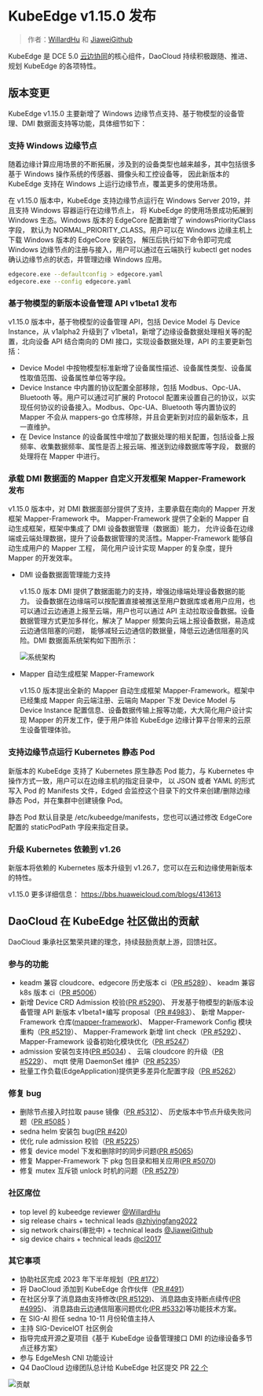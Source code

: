 # KubeEdge v1.15.0 发布

> 作者：[WillardHu](https://github.com/WillardHu) 和 [JiaweiGithub](https://github.com/JiaweiGithub)

KubeEdge 是 DCE 5.0 [云边协同](../../kant/intro/index.md)的核心组件，DaoCloud
持续积极跟随、推进、规划 KubeEdge 的各项特性。

## 版本变更

KubeEdge v1.15.0 主要新增了 Windows 边缘节点支持、基于物模型的设备管理、DMI 数据面支持等功能，具体细节如下：

### 支持 Windows 边缘节点

随着边缘计算应用场景的不断拓展，涉及到的设备类型也越来越多，其中包括很多基于 Windows 操作系统的传感器、摄像头和工控设备等，
因此新版本的 KubeEdge 支持在 Windows 上运行边缘节点，覆盖更多的使用场景。

在 v1.15.0 版本中，KubeEdge 支持边缘节点运行在 Windows Server 2019，并且支持 Windows 容器运行在边缘节点上，
将 KubeEdge 的使用场景成功拓展到 Windows 生态。Windows 版本的 EdgeCore 配置新增了 windowsPriorityClass 字段，
默认为 NORMAL_PRIORITY_CLASS。用户可以在 Windows 边缘主机上下载 Windows 版本的 EdgeCore 安装包，
解压后执行如下命令即可完成 Windows 边缘节点的注册与接入，用户可以通过在云端执行 kubectl get nodes 确认边缘节点的状态，并管理边缘 Windows 应用。

```sh
edgecore.exe --defaultconfig > edgecore.yaml
edgecore.exe --config edgecore.yaml
```

### 基于物模型的新版本设备管理 API v1beta1 发布

v1.15.0 版本中，基于物模型的设备管理 API，包括 Device Model 与 Device Instance，从 v1alpha2 升级到了
v1beta1，新增了边缘设备数据处理相关等的配置，北向设备 API 结合南向的 DMI 接口，实现设备数据处理，API 的主要更新包括：

- Device Model 中按物模型标准新增了设备属性描述、设备属性类型、设备属性取值范围、设备属性单位等字段。
- Device Instance 中内置的协议配置全部移除，包括 Modbus、Opc-UA、Bluetooth 等。用户可以通过可扩展的
  Protocol 配置来设置自己的协议，以实现任何协议的设备接入。Modbus、Opc-UA、Bluetooth 等内置协议的 Mapper
  不会从 mappers-go 仓库移除，并且会更新到对应的最新版本，且一直维护。
- 在 Device Instance 的设备属性中增加了数据处理的相关配置，包括设备上报频率、收集数据频率、属性是否上报云端、推送到边缘数据库等字段，
  数据的处理将在 Mapper 中进行。

### 承载 DMI 数据面的 Mapper 自定义开发框架 Mapper-Framework 发布

v1.15.0 版本中，对 DMI 数据面部分提供了支持，主要承载在南向的 Mapper 开发框架 Mapper-Framework 中。
Mapper-Framework 提供了全新的 Mapper 自动生成框架，框架中集成了 DMI 设备数据管理（数据面）能力，
允许设备在边缘端或云端处理数据，提升了设备数据管理的灵活性。Mapper-Framework 能够自动生成用户的 Mapper 工程，
简化用户设计实现 Mapper 的复杂度，提升 Mapper 的开发效率。

- DMI 设备数据面管理能力支持

    v1.15.0 版本 DMI 提供了数据面能力的支持，增强边缘端处理设备数据的能力。
    设备数据在边缘端可以按配置直接被推送至用户数据库或者用户应用，也可以通过云边通道上报至云端，用户也可以通过 API
    主动拉取设备数据。设备数据管理方式更加多样化，解决了 Mapper 频繁向云端上报设备数据，易造成云边通信阻塞的问题，
    能够减轻云边通信的数据量，降低云边通信阻塞的风险。DMI 数据面系统架构如下图所示：

    ![系统架构](../images/edge01.png)

- Mapper 自动生成框架 Mapper-Framework

    v1.15.0 版本提出全新的 Mapper 自动生成框架 Mapper-Framework。框架中已经集成 Mapper 向云端注册、云端向 Mapper 下发
    Device Model 与 Device Instance 配置信息、设备数据传输上报等功能，大大简化用户设计实现 Mapper 的开发工作，便于用户体验
    KubeEdge 边缘计算平台带来的云原生设备管理体验。

### 支持边缘节点运行 Kubernetes 静态 Pod

新版本的 KubeEdge 支持了 Kubernetes 原生静态 Pod 能力，与 Kubernetes 中操作方式一致，用户可以在边缘主机的指定目录中，
以 JSON 或者 YAML 的形式写入 Pod 的 Manifests 文件，Edged 会监控这个目录下的文件来创建/删除边缘静态 Pod，并在集群中创建镜像 Pod。

静态 Pod 默认目录是 /etc/kubeedge/manifests，您也可以通过修改 EdgeCore 配置的 staticPodPath 字段来指定目录。

### 升级 Kubernetes 依赖到 v1.26

新版本将依赖的 Kubernetes 版本升级到 v1.26.7，您可以在云和边缘使用新版本的特性。

v1.15.0 更多详细信息： https://bbs.huaweicloud.com/blogs/413613

## DaoCloud 在 KubeEdge 社区做出的贡献

DaoCloud 秉承社区繁荣共建的理念，持续鼓励贡献上游，回馈社区。

### 参与的功能

- keadm 兼容 cloudcore、edgecore 历史版本 ci（[PR #5289](https://github.com/kubeedge/kubeedge/pull/5289)）、
  keadm 兼容 k8s 版本 ci（[PR #5006](https://github.com/kubeedge/kubeedge/pull/5006)）
- 新增 Device CRD Admission 校验([PR #5290](https://github.com/kubeedge/kubeedge/pull/5290))、
  开发基于物模型的新版本设备管理 API 新版本 v1beta1+编写 proposal（[PR #4983](https://github.com/kubeedge/kubeedge/pull/4983)）、
  新增 Mapper-Framework 仓库([mapper-framework](https://github.com/kubeedge/mapper-framework))、
  Mapper-Framework Config 模块重构（[PR #5219](https://github.com/kubeedge/kubeedge/pull/5219)）、
  Mapper-Framework 新增 lint check（[PR #5292](https://github.com/kubeedge/kubeedge/pull/5292)）、
  Mapper-Framework 设备初始化模块优化（[PR #5247](https://github.com/kubeedge/kubeedge/pull/5247)）
- admission 安装包支持([PR #5034](https://github.com/kubeedge/kubeedge/pull/5034)) 、
  云端 cloudcore 的升级（[PR #5229](https://github.com/kubeedge/kubeedge/pull/5229)）、
  mqtt 使用 DaemonSet 维护（[PR #5235](https://github.com/kubeedge/kubeedge/pull/5235)）
- 批量工作负载(EdgeApplication)提供更多差异化配置字段（[PR #5262](https://github.com/kubeedge/kubeedge/pull/5262)）

### 修复 bug

- 删除节点接入时拉取 pause 镜像（[PR #5312](https://github.com/kubeedge/kubeedge/pull/5312)）、
  历史版本中节点升级失败问题（[PR #5085](https://github.com/kubeedge/kubeedge/pull/5085) ）
- sedna helm 安装包 bug([PR #420](https://github.com/kubeedge/sedna/pull/420))
- 优化 rule admission 校验（[PR #5225](https://github.com/kubeedge/kubeedge/pull/5225)）
- 修复 device model 下发和删除时的同步问题([PR #5065](https://github.com/kubeedge/kubeedge/pull/5065))
- 修复 Mapper-Framework 下 pkg 包目录和相关应用([PR #5070](https://github.com/kubeedge/kubeedge/pull/5070))
- 修复 mutex 互斥锁 unlock 时机的问题（[PR #5279](https://github.com/kubeedge/kubeedge/pull/5279)）

### 社区席位

- top level 的 kubeedge reviewer [@WillardHu](https://github.com/WillardHu)
- sig release chairs + technical leads [@zhiyingfang2022](https://github.com/zhiyingfang2022)
- sig network chairs(审批中) + technical leads [@JiaweiGithub](https://github.com/JiaweiGithub)
- sig device chairs + technical leads [@cl2017](https://github.com/cl2017)

### 其它事项

- 协助社区完成 2023 年下半年规划（[PR #172](https://github.com/kubeedge/community/pull/172)）
- 将 DaoCloud 添加到 KubeEdge 合作伙伴（[PR #491](https://github.com/kubeedge/website/pull/491)）
- 在社区分享了消息路由支持修改([PR #5129](https://github.com/kubeedge/kubeedge/issues/5129))、
  消息路由支持断点续传([PR #4995](https://github.com/kubeedge/kubeedge/issues/4995))、
  消息路由云边通信阻塞问题优化([PR #5332](https://github.com/kubeedge/kubeedge/issues/5332))等功能技术方案。
- 在 SIG-AI 担任 sedna 10-11 月份轮值主持人
- 主持 SIG-DeviceIOT 社区例会
- 指导完成开源之夏项目《基于 KubeEdge 设备管理接口 DMI 的边缘设备多节点迁移方案》
- 参与 EdgeMesh CNI 功能设计
- Q4 DaoCloud 边缘团队总计给 KubeEdge 社区提交 PR [22 个](https://kubeedge.devstats.cncf.io/d/56/company-commits-table?orgId=1&from=now-90d&to=now&var-repogroups=kubeedge&var-companies=DaoCloud%20Network%20Technology%20Co.%20Ltd.)

![贡献](../images/edge02.png)
